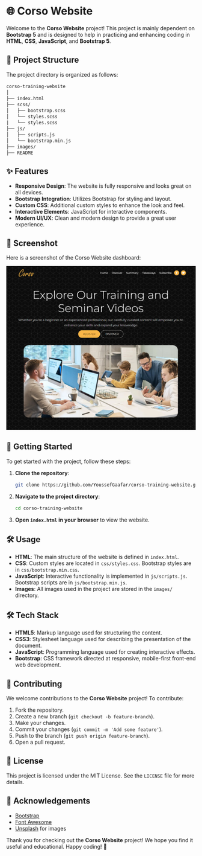 # 🌐 Corso Website

Welcome to the **Corso Website** project! This project is mainly dependent on **Bootstrap 5** and is designed to help in practicing and enhancing coding in **HTML**, **CSS**, **JavaScript**, and **Bootstrap 5**.

## 📁 Project Structure

The project directory is organized as follows:

```
corso-training-website
│
├── index.html
├── scss/
│   ├── bootstrap.scss
│   └── styles.scss
|   └── styles.scss
├── js/
│   ├── scripts.js
│   └── bootstrap.min.js
├── images/
├── README
```

## ✨ Features

- **Responsive Design**: The website is fully responsive and looks great on all devices.
- **Bootstrap Integration**: Utilizes Bootstrap for styling and layout.
- **Custom CSS**: Additional custom styles to enhance the look and feel.
- **Interactive Elements**: JavaScript for interactive components.
- **Modern UI/UX**: Clean and modern design to provide a great user experience.

## 📸 Screenshot

Here is a screenshot of the Corso Website dashboard:

![Dashboard Screenshot](images/screen.png)

## 🚀 Getting Started

To get started with the project, follow these steps:

1. **Clone the repository**:
   ```bash
   git clone https://github.com/YoussefGaafar/corso-training-website.git
   ```
2. **Navigate to the project directory**:
   ```bash
   cd corso-training-website
   ```
3. **Open `index.html` in your browser** to view the website.

## 🛠️ Usage

- **HTML**: The main structure of the website is defined in `index.html`.
- **CSS**: Custom styles are located in `css/styles.css`. Bootstrap styles are in `css/bootstrap.min.css`.
- **JavaScript**: Interactive functionality is implemented in `js/scripts.js`. Bootstrap scripts are in `js/bootstrap.min.js`.
- **Images**: All images used in the project are stored in the `images/` directory.

## 🛠️ Tech Stack

- **HTML5**: Markup language used for structuring the content.
- **CSS3**: Stylesheet language used for describing the presentation of the document.
- **JavaScript**: Programming language used for creating interactive effects.
- **Bootstrap**: CSS framework directed at responsive, mobile-first front-end web development.

## 🤝 Contributing

We welcome contributions to the **Corso Website** project! To contribute:

1. Fork the repository.
2. Create a new branch (`git checkout -b feature-branch`).
3. Make your changes.
4. Commit your changes (`git commit -m 'Add some feature'`).
5. Push to the branch (`git push origin feature-branch`).
6. Open a pull request.

## 📜 License

This project is licensed under the MIT License. See the `LICENSE` file for more details.

## 🙏 Acknowledgements

- [Bootstrap](https://getbootstrap.com/)
- [Font Awesome](https://fontawesome.com/)
- [Unsplash](https://unsplash.com/) for images

Thank you for checking out the **Corso Website** project! We hope you find it useful and educational. Happy coding! 🎉
